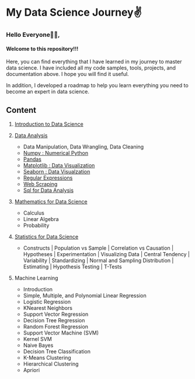 # My Data Science Journey✌️

### Hello Everyone👋👋,
#### Welcome to this repository!!!

Here, you can find everything that I have learned in my journey to master data science. I have included all my code samples, tools, projects, and documentation above. I hope you will find it useful. 

In addition, I developed a roadmap to help you learn everything you need to become an expert in data science.

## Content

1. [Introduction to Data Science](https://github.com/sparshjaincs/Data-Science-Journey/blob/master/Introduction%20to%20Data%20Science/Introduction.md)

2. [Data Analysis](/)
   - Data Manipulation, Data Wrangling, Data Cleaning
   - [Numpy : Numerical Python](/)
   - [Pandas](/)
   - [Matplotlib : Data Visualization](/)
   - [Seaborn : Data Visualzation](/)
   - [Regular Expressions](/)
   - [Web Scraping](/)
   - [Sql for Data Analysis](/)

3. [Mathematics for Data Science](/)
   - Calculus 
   - Linear Algebra 
   - Probability 

5. [Statistics for Data Science](/)
   - Constructs | Population vs Sample | Correlation vs Causation | Hypotheses | Experimentation | Visualizing Data | Central Tendency | Variability | Standardizing | Normal and      Sampling Distribution | Estimating | Hypothesis Testing | T-Tests 

6. Machine Learning
   - Introduction
   - Simple, Multiple, and Polynomial Linear Regression
   - Logistic Regression
   - KNearest Neighbors
   - Support Vector Regression
   - Decision Tree Regression 
   - Random Forest Regression
   - Support Vector Machine (SVM)
   - Kernel SVM 
   - Naive Bayes 
   - Decision Tree Classification 
   - K-Means Clustering 
   - Hierarchical Clustering
   - Apriori

  



